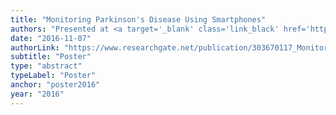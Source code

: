 ```yaml
---
title: "Monitoring Parkinson's Disease Using Smartphones"
authors: "Presented at <a target='_blank' class='link_black' href='https://www.parkinsons.org.uk/content/research-conference-2016'>Parkinson's UK Research Conference 2016</a>, <a target='_blank' class='link_black' href='https://www.microsoft.com/en-us/research/event/phd-summer-school-2016/'>Microsoft PhD Summer School 2016</a>, <a target='_blank' class='link_black' href='Measuring Behaviour Conference 2016'>Measuring Behaviour Conference 2016</a> and <a target='_blank' class='link_black' href='http://www.psrs.manchester.ac.uk/'>Manchester Summer Research Showcase 2016</a>"
date: "2016-11-07"
authorLink: "https://www.researchgate.net/publication/303670117_Monitoring_Parkinson's_Disease_Using_Smartphones"
subtitle: "Poster"
type: "abstract"
typeLabel: "Poster"
anchor: "poster2016"
year: "2016"
---
```

